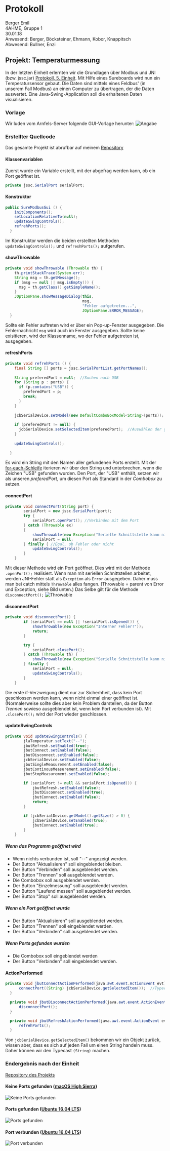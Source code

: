 # Protokoll
  Berger Emil  
  4AHME, Gruppe 1  
  30.01.18  
  Anwesend: Berger, Böcksteiner, Ehmann, Kobor, Knappitsch  
  Abwesend: Bullner, Enzi
  
## Projekt: Temperaturmessung
In der letzten Einheit erlernten wir die Grundlagen über Modbus und JNI (bzw. jssc.jar) [Protokoll, 5. Einheit](https://github.com/HTLMechatronics/m14-la1-sx/blob/Beremm14/beremm14/README_2018-1-23.md). Mit Hilfe eines Sureboards wird nun ein Temperatursensor gebaut. Die Daten sind mittels eines Feldbus' (in unserem Fall Modbus) an einen Computer zu übertragen, der die Daten auswertet. Eine Java-Swing-Application soll die erhaltenen Daten visualisieren.

### Vorlage
Wir luden vom Arnfels-Server folgende GUI-Vorlage herunter:
![Angabe](https://github.com/beremm14/Temperaturmessung_sure/blob/master/Screenshots/Angabe.png)

### Erstellter Quellcode
Das gesamte Projekt ist abrufbar auf meinem [Repository](https://github.com/beremm14/Temperaturmessung_sure)

#### Klassenvariablen
Zuerst wurde ein Variable erstellt, mit der abgefrag werden kann, ob ein Port geöffnet ist. 
```java
private jssc.SerialPort serialPort;
```

#### Konstruktor
```java
public SureModbusGui () {
    initComponents();
    setLocationRelativeTo(null);
    updateSwingControls();
    refrehPorts();
  }
```
Im Konstruktor werden die beiden erstellten Methoden `updateSwingControls();` und `refreshPorts();` aufgerufen.

#### showThrowable
```java
private void showThrowable (Throwable th) {
    th.printStackTrace(System.err);
    String msg = th.getMessage();
    if (msg == null || msg.isEmpty()) {
      msg = th.getClass().getSimpleName();
    }
    JOptionPane.showMessageDialog(this,
                                  msg,
                                  "Fehler aufgetreten...",
                                  JOptionPane.ERROR_MESSAGE);
  }
```
Sollte ein Fehler auftreten wird er über ein Pop-up-Fenster ausgegeben. Die Fehlernachricht `msg` wird auch im Fenster ausgegeben. Sollte keine exisitieren, wird der Klassenname, wo der Fehler aufgetreten ist, ausgegeben.

#### refreshPorts
```java
private void refrehPorts () {
    final String [] ports = jssc.SerialPortList.getPortNames();
    
    String preferedPort = null;  //Suchen nach USB
    for (String p : ports) {
      if (p.contains("USB")) {
        preferedPort = p;
        break;
      }
    }
    
    jcbSerialDevice.setModel(new DefaultComboBoxModel<String>(ports));  //Implementiert direkt ports
    
    if (preferedPort != null) {
      jcbSerialDevice.setSelectedItem(preferedPort);  //Auswählen der gewünschten Schnittstelle
    }
    
    updateSwingControls();
    
  }
```
Es wird ein String mit den Namen aller gefundenen Ports erstellt. Mit der [for-each-Schleife](https://de.wikipedia.org/wiki/For-Schleife#Die_Foreach-Schleife) iterieren wir über den String und unterbrechen, wenn die Zeichen "USB" gefunden wurden. Den Port, der "USB" enthält, setzen wir als unseren *preferedPort*, um diesen Port als Standard in der *Combobox* zu setzen.

#### connectPort
```java
private void connectPort(String port) {
        serialPort = new jssc.SerialPort(port);
        try {
            serialPort.openPort(); //Verbinden mit dem Port
        } catch (Throwable ex)
        {
            showThrowable(new Exception("Serielle Schnittstelle kann nicht geöffnet werden", ex));
            serialPort = null;
        } finally { //Egal, ob Fehler oder nicht
            updateSwingControls();
        }
    }
```
Mit dieser Methode wird ein Port geöffnet. Dies wird mit der Methode `.openPort();` realisiert. Wenn man mit seriellen Schnittstellen arbeitet, werden JNI-Fehler statt als `Exception` als `Error` ausgegeben. Daher muss man bei catch mittels `Throwable` alles fangen. (Throwable = parent von Error und Exception, siehe Bild unten.) Das Selbe gilt für die Methode `disconnectPort();`
![Throwable](https://qph.ec.quoracdn.net/main-qimg-5ecddcf1e67627ec3730de4020041c22-c)

#### disconnectPort
```java
private void disconnectPort() {
        if (serialPort == null || !serialPort.isOpened()) {
            showThrowable(new Exception("Interner Fehler!"));
            return;
        }

        try {
            serialPort.closePort();
        } catch (Throwable th) {
            showThrowable(new Exception("Serielle Schnittstelle kann nicht geschlossen werden"));
        } finally {
            serialPort = null;
            updateSwingControls();
        }
    }
```
Die erste if-Verzweigung dient nur zur Sicherhheit, dass kein Port geschlossen werden kann, wenn nicht einmal einer geöffnet ist. (Normalerweise sollte dies aber kein Problem darstellen, da der Button *Trennen* sowieso ausgeblendet ist, wenn kein Port verbunden ist). Mit `.closePort();` wird der Port wieder geschlossen.

#### updateSwingControls
```java
private void updateSwingControls() {
        jlaTemperatur.setText("--");
        jbutRefresh.setEnabled(true);
        jbutConnect.setEnabled(false);
        jbutDisconnect.setEnabled(false);
        jcbSerialDevice.setEnabled(false);
        jbutSingleMeasurement.setEnabled(false);
        jbutContinousMeasurement.setEnabled(false);
        jbutStopMeasurement.setEnabled(false);

        if (serialPort != null && serialPort.isOpened()) {
            jbutRefresh.setEnabled(false);
            jbutDisconnect.setEnabled(true);
            jbutConnect.setEnabled(false);
            return;
        }

        if (jcbSerialDevice.getModel().getSize() > 0) {
            jcbSerialDevice.setEnabled(true);
            jbutConnect.setEnabled(true);
        }
    }
```
##### Wenn das Programm geöffnet wird
* Wenn nichts verbunden ist, soll "--" angezeigt werden.
* Der Button "Aktualisieren" soll eingeblendet bleiben.
* Der Button "Verbinden" soll ausgeblendet werden.
* Der Button "Trennen" soll ausgeblendet werden.
* Die Combobox soll ausgeblendet werden.
* Der Button "Einzelmessung" soll ausgeblendet werden.
* Der Button "Laufend messen" soll ausgeblendet werden.
* Der Button "Stop" soll ausgeblendet werden.

##### Wenn ein Port geöffnet wurde
* Der Button "Aktualisieren" soll ausgeblendet werden.
* Der Button "Trennen" soll eingeblendet werden.
* Der Button "Verbinden" soll ausgeblendet werden.

##### Wenn Ports gefunden wurden
* Die Combobox soll eingeblendet werden
* Der Button "Verbinden" soll eingeblendet werden.

#### ActionPerformed
```java
private void jbutConnectActionPerformed(java.awt.event.ActionEvent evt) {                                                
      connectPort((String) jcbSerialDevice.getSelectedItem());  //Typecast, da Object nur Strings enthält
  }                                           

  private void jbutDisconnectActionPerformed(java.awt.event.ActionEvent evt) {                                                   
      disconnectPort();
  }                                              

  private void jbutRefreshActionPerformed(java.awt.event.ActionEvent evt) {                                                
      refrehPorts();
  }
```
Von `jcbSerialDevice.getSelectedItem()` bekommen wir ein Objekt zurück, wissen aber, dass es sich auf jeden Fall um einen String handeln muss. Daher können wir den Typecast `(String)` machen.

### Endergebnis nach der Einheit
[Repository des Projekts](https://github.com/beremm14/Temperaturmessung_sure)

#### Keine Ports gefunden ([macOS High Sierra](https://de.wikipedia.org/wiki/MacOS))
![Keine Ports gefunden](https://github.com/beremm14/Temperaturmessung_sure/blob/master/Screenshots/2018-01-30/Keine%20Ports%20gefunden.png)

#### Ports gefunden ([Ubuntu 16.04 LTS](https://de.wikipedia.org/wiki/Ubuntu))
![Ports gefunden](https://github.com/beremm14/Temperaturmessung_sure/blob/master/Screenshots/2018-01-30/Ports%20gefunden.png)

#### Port verbunden ([Ubuntu 16.04 LTS](https://de.wikipedia.org/wiki/Ubuntu))
![Port verbunden](https://github.com/beremm14/Temperaturmessung_sure/blob/master/Screenshots/2018-01-30/Port%20verbunden.png)
